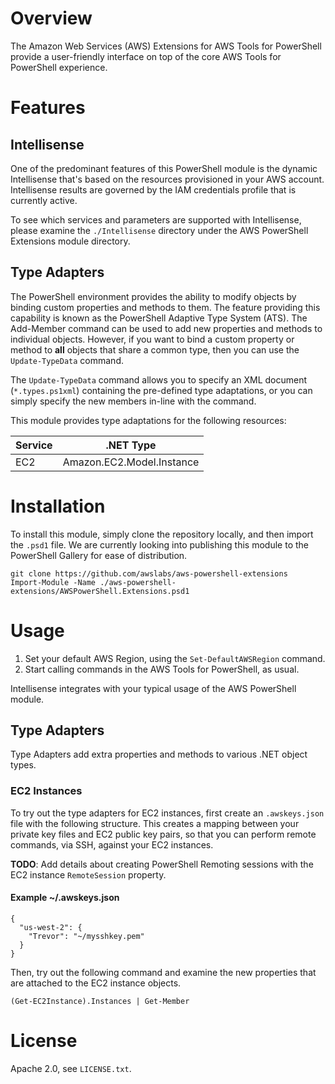 # Overview

The Amazon Web Services (AWS) Extensions for AWS Tools for PowerShell provide a user-friendly interface on top of the core AWS Tools for PowerShell experience.

# Features

## Intellisense

One of the predominant features of this PowerShell module is the dynamic Intellisense
that's based on the resources provisioned in your AWS account. Intellisense results
are governed by the IAM credentials profile that is currently active.

To see which services and parameters are supported with Intellisense, please examine the `./Intellisense` directory under the AWS PowerShell Extensions module directory.

## Type Adapters

The PowerShell environment provides the ability to modify objects by binding custom properties and methods to them.
The feature providing this capability is known as the PowerShell Adaptive Type System (ATS). The Add-Member command can be used to add new properties and methods
to individual objects. However, if you want to bind a custom property or method to **all** objects that share a common type, then you can use the `Update-TypeData` command.

The `Update-TypeData` command allows you to specify an XML document (`*.types.ps1xml`) containing the pre-defined type adaptations,
or you can simply specify the new members in-line with the command.

This module provides type adaptations for the following resources:

| Service | .NET Type |
|-|-|
| EC2 | Amazon.EC2.Model.Instance |

# Installation

To install this module, simply clone the repository locally, and then import the `.psd1` file.
We are currently looking into publishing this module to the PowerShell Gallery for ease of distribution.

```
git clone https://github.com/awslabs/aws-powershell-extensions
Import-Module -Name ./aws-powershell-extensions/AWSPowerShell.Extensions.psd1
```

# Usage

1. Set your default AWS Region, using the `Set-DefaultAWSRegion` command.
2. Start calling commands in the AWS Tools for PowerShell, as usual.

Intellisense integrates with your typical usage of the AWS PowerShell module.

## Type Adapters

Type Adapters add extra properties and methods to various .NET object types.

### EC2 Instances

To try out the type adapters for EC2 instances, first create an `.awskeys.json` file with the following structure. This creates a mapping between your private key files and EC2 public key pairs, so that you can perform remote commands, via SSH, against your EC2 instances.

**TODO**: Add details about creating PowerShell Remoting sessions with the EC2 instance `RemoteSession` property.

#### Example ~/.awskeys.json
```
{
  "us-west-2": {
    "Trevor": "~/mysshkey.pem"
  }
}
```

Then, try out the following command and examine the new properties that are attached to the EC2 instance objects.

```
(Get-EC2Instance).Instances | Get-Member
```

# License

Apache 2.0, see `LICENSE.txt`.
